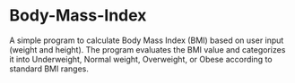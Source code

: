 # Body-Mass-Index
A simple program to calculate Body Mass Index (BMI) based on user input (weight and height). The program evaluates the BMI value and categorizes it into Underweight, Normal weight, Overweight, or Obese according to standard BMI ranges.
